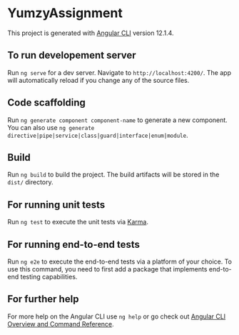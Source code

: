 # YumzyAssignment

This project is generated with [Angular CLI](https://github.com/angular/angular-cli) version 12.1.4.

##  To run developement server

Run `ng serve` for a dev server. Navigate to `http://localhost:4200/`. The app will automatically reload if you change any of the source files.

## Code scaffolding

Run `ng generate component component-name` to generate a new component. You can also use `ng generate directive|pipe|service|class|guard|interface|enum|module`.

## Build

Run `ng build` to build the project. The build artifacts will be stored in the `dist/` directory.

## For running unit tests

Run `ng test` to execute the unit tests via [Karma](https://karma-runner.github.io).

## For running end-to-end tests

Run `ng e2e` to execute the end-to-end tests via a platform of your choice. To use this command, you need to first add a package that implements end-to-end testing capabilities.

## For further help

For more help on the Angular CLI use `ng help` or go check out [Angular CLI Overview and Command Reference](https://angular.io/cli).
